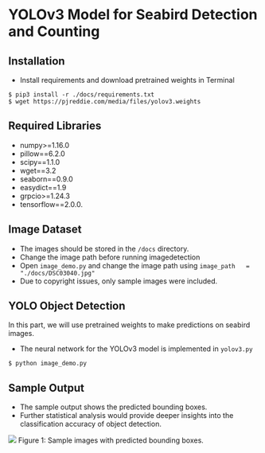 # YOLOv3 Model for Seabird Detection and Counting

## Installation
- Install requirements and download pretrained weights in Terminal
```
$ pip3 install -r ./docs/requirements.txt
$ wget https://pjreddie.com/media/files/yolov3.weights
```
## Required Libraries
- numpy>=1.16.0
- pillow==6.2.0
- scipy==1.1.0
- wget==3.2
- seaborn==0.9.0
- easydict==1.9
- grpcio>=1.24.3
- tensorflow==2.0.0.

## Image Dataset
- The images should be stored in the `/docs` directory.
- Change the image path before running imagedetection
- Open `image_demo.py` and change the image path using `image_path   = "./docs/DSC03040.jpg"`
- Due to copyright issues, only sample images were included.

## YOLO Object Detection
In this part, we will use pretrained weights to make predictions on seabird images.
- The neural network for the  YOLOv3 model is implemented in `yolov3.py`
```
$ python image_demo.py
```
## Sample Output
- The sample output shows the predicted bounding boxes. 
- Further statistical analysis would provide deeper insights into the classification accuracy of object detection.
<img src="https://github.com/issacjohannli/yolo-seabird-detection/blob/main/docs/sample_output.png">
Figure 1: Sample images with predicted bounding boxes.
